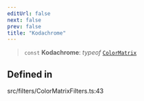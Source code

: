 ```yaml
---
editUrl: false
next: false
prev: false
title: "Kodachrome"
---
```


> `const` **Kodachrome**: *typeof* [`ColorMatrix`](/api/namespaces/filters/classes/colormatrix/)

## Defined in

src/filters/ColorMatrixFilters.ts:43
